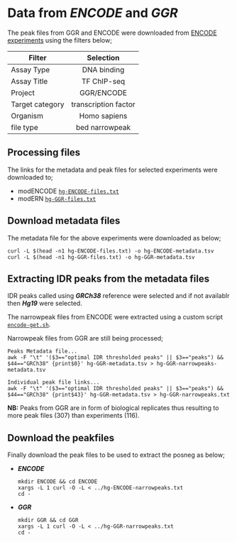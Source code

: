 #  Data from _ENCODE_ and _GGR_ 
The peak files  from GGR and ENCODE were downloaded from [ENCODE experiments](https://www.encodeproject.org/search/?type=Experiment)
using the filters below;

  | Filter | Selection |
  |--------|:---------:|
  |Assay Type  |DNA binding|
  |Assay Title |TF ChIP-seq|
  |Project | GGR/ENCODE|
  |Target category |transcription factor|
  |Organism |Homo sapiens|
  |file type |bed narrowpeak|
  
## Processing files
The links for the metadata and peak files for selected experiments were downloaded to;

  - modENCODE [`hg-ENCODE-files.txt`](https://github.com/Fnyasimi/MARS-Update-Pipeline/blob/master/peak-files/hg/hg-ENCODE-files.txt)
  - modERN [`hg-GGR-files.txt`](https://github.com/Fnyasimi/MARS-Update-Pipeline/blob/master/peak-files/hg/hg-GGR-files.txt)
  
## Download metadata files
The metadata file for the above experiments were downloaded as below;
  ```
  curl -L $(head -n1 hg-ENCODE-files.txt) -o hg-ENCODE-metadata.tsv
  curl -L $(head -n1 hg-GGR-files.txt) -o hg-GGR-metadata.tsv
  ```
## Extracting IDR peaks from the metadata files
IDR peaks called using __*GRCh38*__ reference were selected and if not availablr then __*Hg19*__ were selected.

The narrowpeak files from ENCODE were extracted using a custom script [`encode-get.sh`](https://github.com/Fnyasimi/Msc_Project/blob/master/Scripts/encode-get.sh).

Narrowpeak files from GGR are still being processed;
```
Peaks Metadata file...
awk -F "\t" '($3=="optimal IDR thresholded peaks" || $3=="peaks") && $44=="GRCh38" {print$0}' hg-GGR-metadata.tsv > hg-GGR-narrowpeaks-metadata.tsv

Individual peak file links...
awk -F "\t" '($3=="optimal IDR thresholded peaks" || $3=="peaks") && $44=="GRCh38" {print$43}' hg-GGR-metadata.tsv > hg-GGR-narrowpeaks.txt
```
**NB:** Peaks from GGR are in form of biological replicates thus resulting to more peak files (307) than experiments (116).

## Download the peakfiles
Finally download the peak files to be used to extract the posneg as below;
- **_ENCODE_**
  ```
  mkdir ENCODE && cd ENCODE
  xargs -L 1 curl -O -L < ../hg-ENCODE-narrowpeaks.txt
  cd -
  ```
- **_GGR_**
  ```
  mkdir GGR && cd GGR
  xargs -L 1 curl -O -L < ../hg-GGR-narrowpeaks.txt
  cd -
  ```

